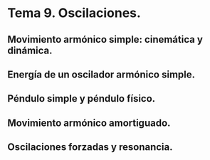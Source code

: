 # Tema 9. Oscilaciones.

## Movimiento armónico simple: cinemática y dinámica.
## Energía de un oscilador armónico simple.
## Péndulo simple y péndulo físico.
## Movimiento armónico amortiguado.
## Oscilaciones forzadas y resonancia.